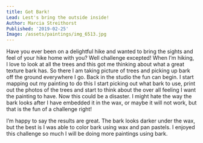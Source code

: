 ```yaml
---
title: Got Bark!
Lead: Lest's bring the outside inside!
Author: Marcia Streithorst
Published: '2019-02-25'
Image: /assets/paintings/img_6513.jpg
---
```

Have you ever been on a delightful hike and wanted to bring the sights and feel of your hike home with you? Well challenge excepted! When I’m hiking, I love to look at all the trees and this got me thinking about what a great texture bark has. So there I am taking picture of trees and picking up bark off the ground everywhere I go. Back in the studio the fun can begin. I start mapping out my painting to do this I start picking out what bark to use, print out the photos of the trees and start to think about the over all feeling I want the painting to have. Now this could be a disaster. I might hate the way the bark looks after I have embedded it in the wax, or maybe it will not work, but that is the fun of a challenge right!

I’m happy to say the results are great. The bark looks darker under the wax, but the best is I was able to color bark using wax and pan pastels. I enjoyed this challenge so much I will be doing more paintings using bark.
